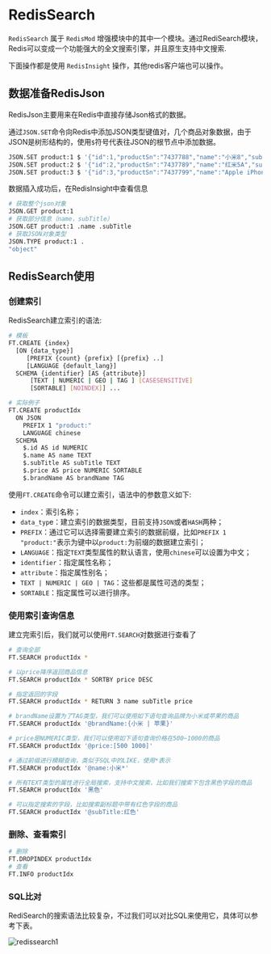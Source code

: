 # RedisSearch

`RedisSearch` 属于 `RedisMod` 增强模块中的其中一个模块。通过RediSearch模块，Redis可以变成一个功能强大的全文搜索引擎，并且原生支持中文搜索.

下面操作都是使用 `RedisInsight` 操作，其他redis客户端也可以操作。

## 数据准备RedisJson

RedisJson主要用来在Redis中直接存储Json格式的数据。

通过`JSON.SET`命令向Redis中添加JSON类型键值对，几个商品对象数据，由于JSON是树形结构的，使用`$`符号代表往JSON的根节点中添加数据。

```bash
JSON.SET product:1 $ '{"id":1,"productSn":"7437788","name":"小米8","subTitle":"全面屏游戏智能手机 6GB+64GB 黑色 全网通4G 双卡双待","brandName":"小米","price":2699,"count":1}'
JSON.SET product:2 $ '{"id":2,"productSn":"7437789","name":"红米5A","subTitle":"全网通版 3GB+32GB 香槟金 移动联通电信4G手机 双卡双待","brandName":"小米","price":649,"count":5}'
JSON.SET product:3 $ '{"id":3,"productSn":"7437799","name":"Apple iPhone 8 Plus","subTitle":"64GB 红色特别版 移动联通电信4G手机","brandName":"苹果","price":5499,"count":10}'
```

数据插入成功后，在RedisInsight中查看信息

```bash
# 获取整个json对象
JSON.GET product:1
# 获取部分信息（name，subTitle）
JSON.GET product:1 .name .subTitle
# 获取JSON对象类型
JSON.TYPE product:1 .
"object"
```

## RedisSearch使用

### 创建索引

RedisSearch建立索引的语法:

```bash
# 模板
FT.CREATE {index}
  [ON {data_type}]
     [PREFIX {count} {prefix} [{prefix} ..]
     [LANGUAGE {default_lang}]
  SCHEMA {identifier} [AS {attribute}]
      [TEXT | NUMERIC | GEO | TAG ] [CASESENSITIVE]
      [SORTABLE] [NOINDEX]] ...

# 实际例子
FT.CREATE productIdx
  ON JSON 
    PREFIX 1 "product:" 
    LANGUAGE chinese 
  SCHEMA 
    $.id AS id NUMERIC
    $.name AS name TEXT 
    $.subTitle AS subTitle TEXT 
    $.price AS price NUMERIC SORTABLE 
    $.brandName AS brandName TAG
```

使用`FT.CREATE`命令可以建立索引，语法中的参数意义如下:

* `index`：索引名称；
* `data_typ`e：建立索引的数据类型，目前支持`JSON`或者`HASH`两种；
* `PREFIX`：通过它可以选择需要建立索引的数据前缀，比如`PREFIX 1 "product:"`表示为键中以`product:`为前缀的数据建立索引；
* `LANGUAGE`：指定`TEXT`类型属性的默认语言，使用`chinese`可以设置为中文；
* `identifier`：指定属性名称；
* `attribute`：指定属性别名；
* `TEXT | NUMERIC | GEO | TAG`：这些都是属性可选的类型；
* `SORTABLE`：指定属性可以进行排序。

### 使用索引查询信息

建立完索引后，我们就可以使用`FT.SEARCH`对数据进行查看了

```bash
# 查询全部
FT.SEARCH productIdx *

# 以price降序返回商品信息
FT.SEARCH productIdx * SORTBY price DESC

# 指定返回的字段
FT.SEARCH productIdx * RETURN 3 name subTitle price

# brandName设置为了TAG类型，我们可以使用如下语句查询品牌为小米或苹果的商品
FT.SEARCH productIdx '@brandName:{小米 | 苹果}'

# price是NUMERIC类型，我们可以使用如下语句查询价格在500~1000的商品
FT.SEARCH productIdx '@price:[500 1000]'

# 通过前缀进行模糊查询，类似于SQL中的LIKE，使用*表示
FT.SEARCH productIdx '@name:小米*'

# 所有TEXT类型的属性进行全局搜索，支持中文搜索，比如我们搜索下包含黑色字段的商品
FT.SEARCH productIdx '黑色'

# 可以指定搜索的字段，比如搜索副标题中带有红色字段的商品
FT.SEARCH productIdx '@subTitle:红色'
```

### 删除、查看索引

```bash
# 删除
FT.DROPINDEX productIdx
# 查看
FT.INFO productIdx
```

### SQL比对

RediSearch的搜索语法比较复杂，不过我们可以对比SQL来使用它，具体可以参考下表。

![redissearch1](http://cdn.go99.top/docs/devops/redis/redissearch1.awebp)
